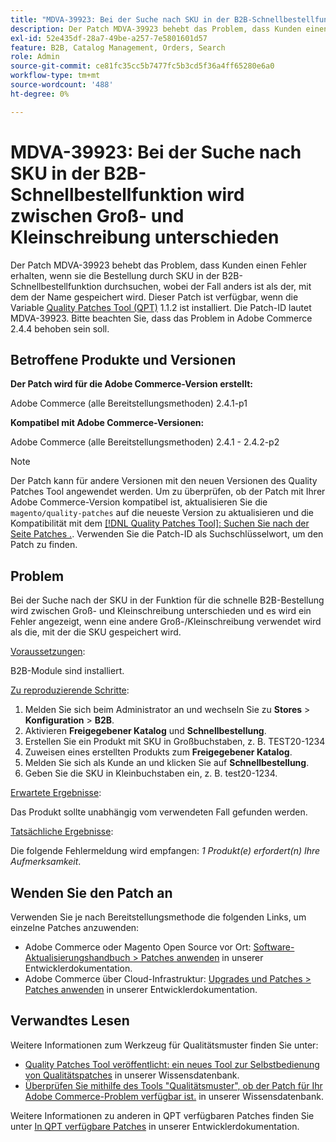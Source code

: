 ```yaml
---
title: "MDVA-39923: Bei der Suche nach SKU in der B2B-Schnellbestellfunktion wird zwischen Groß- und Kleinschreibung unterschieden"
description: Der Patch MDVA-39923 behebt das Problem, dass Kunden einen Fehler erhalten, wenn sie die Bestellung durch SKU in der B2B-Schnellbestellfunktion durchsuchen, wobei der Fall anders ist als der, mit dem der Name gespeichert wird. Dieser Patch ist verfügbar, wenn das [Quality Patches Tool (QPT)](/help/announcements/adobe-commerce-announcements/magento-quality-patches-released-new-tool-to-self-serve-quality-patches.md) 1.1.2 installiert ist. Die Patch-ID lautet MDVA-39923. Bitte beachten Sie, dass das Problem in Adobe Commerce 2.4.4 behoben sein soll.
exl-id: 52e435df-28a7-49be-a257-7e5801601d57
feature: B2B, Catalog Management, Orders, Search
role: Admin
source-git-commit: ce81fc35cc5b7477fc5b3cd5f36a4ff65280e6a0
workflow-type: tm+mt
source-wordcount: '488'
ht-degree: 0%

---
```


# MDVA-39923: Bei der Suche nach SKU in der B2B-Schnellbestellfunktion wird zwischen Groß- und Kleinschreibung unterschieden

Der Patch MDVA-39923 behebt das Problem, dass Kunden einen Fehler erhalten, wenn sie die Bestellung durch SKU in der B2B-Schnellbestellfunktion durchsuchen, wobei der Fall anders ist als der, mit dem der Name gespeichert wird. Dieser Patch ist verfügbar, wenn die Variable [Quality Patches Tool (QPT)](/help/announcements/adobe-commerce-announcements/magento-quality-patches-released-new-tool-to-self-serve-quality-patches.md) 1.1.2 ist installiert. Die Patch-ID lautet MDVA-39923. Bitte beachten Sie, dass das Problem in Adobe Commerce 2.4.4 behoben sein soll.

## Betroffene Produkte und Versionen

**Der Patch wird für die Adobe Commerce-Version erstellt:**

Adobe Commerce (alle Bereitstellungsmethoden) 2.4.1-p1

**Kompatibel mit Adobe Commerce-Versionen:**

Adobe Commerce (alle Bereitstellungsmethoden) 2.4.1 - 2.4.2-p2

>[!NOTE]
>
>Der Patch kann für andere Versionen mit den neuen Versionen des Quality Patches Tool angewendet werden. Um zu überprüfen, ob der Patch mit Ihrer Adobe Commerce-Version kompatibel ist, aktualisieren Sie die `magento/quality-patches` auf die neueste Version zu aktualisieren und die Kompatibilität mit dem [[!DNL Quality Patches Tool]: Suchen Sie nach der Seite Patches .](https://devdocs.magento.com/quality-patches/tool.html#patch-grid). Verwenden Sie die Patch-ID als Suchschlüsselwort, um den Patch zu finden.

## Problem

Bei der Suche nach der SKU in der Funktion für die schnelle B2B-Bestellung wird zwischen Groß- und Kleinschreibung unterschieden und es wird ein Fehler angezeigt, wenn eine andere Groß-/Kleinschreibung verwendet wird als die, mit der die SKU gespeichert wird.

<u>Voraussetzungen</u>:

B2B-Module sind installiert.

<u>Zu reproduzierende Schritte</u>:

1. Melden Sie sich beim Administrator an und wechseln Sie zu **Stores** > **Konfiguration** > **B2B**.
1. Aktivieren **Freigegebener Katalog** und **Schnellbestellung**.
1. Erstellen Sie ein Produkt mit SKU in Großbuchstaben, z. B. TEST20-1234
1. Zuweisen eines erstellten Produkts zum **Freigegebener Katalog**.
1. Melden Sie sich als Kunde an und klicken Sie auf **Schnellbestellung**.
1. Geben Sie die SKU in Kleinbuchstaben ein, z. B. test20-1234.

<u>Erwartete Ergebnisse</u>:

Das Produkt sollte unabhängig vom verwendeten Fall gefunden werden.

<u>Tatsächliche Ergebnisse</u>:

Die folgende Fehlermeldung wird empfangen: *1 Produkt(e) erfordert(n) Ihre Aufmerksamkeit*.

## Wenden Sie den Patch an

Verwenden Sie je nach Bereitstellungsmethode die folgenden Links, um einzelne Patches anzuwenden:

* Adobe Commerce oder Magento Open Source vor Ort: [Software-Aktualisierungshandbuch > Patches anwenden](https://devdocs.magento.com/guides/v2.4/comp-mgr/patching/mqp.html) in unserer Entwicklerdokumentation.
* Adobe Commerce über Cloud-Infrastruktur: [Upgrades und Patches > Patches anwenden](https://devdocs.magento.com/cloud/project/project-patch.html) in unserer Entwicklerdokumentation.

## Verwandtes Lesen

Weitere Informationen zum Werkzeug für Qualitätsmuster finden Sie unter:

* [Quality Patches Tool veröffentlicht: ein neues Tool zur Selbstbedienung von Qualitätspatches](/help/announcements/adobe-commerce-announcements/magento-quality-patches-released-new-tool-to-self-serve-quality-patches.md) in unserer Wissensdatenbank.
* [Überprüfen Sie mithilfe des Tools &quot;Qualitätsmuster&quot;, ob der Patch für Ihr Adobe Commerce-Problem verfügbar ist.](/help/support-tools/patches-available-in-qpt-tool/check-patch-for-magento-issue-with-magento-quality-patches.md) in unserer Wissensdatenbank.

Weitere Informationen zu anderen in QPT verfügbaren Patches finden Sie unter [In QPT verfügbare Patches](https://devdocs.magento.com/quality-patches/tool.html#patch-grid) in unserer Entwicklerdokumentation.

